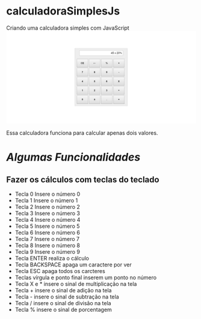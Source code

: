 # calculadoraSimplesJs
Criando uma calculadora simples com JavaScript
<img src="/src/print calculadora.png">

Essa calculadora funciona para calcular apenas dois valores.

# *Algumas Funcionalidades*

## Fazer os cálculos com teclas do teclado
- Tecla 0 Insere o número 0
- Tecla 1 Insere o número 1
- Tecla 2 Insere o número 2
- Tecla 3 Insere o número 3
- Tecla 4 Insere o número 4
- Tecla 5 Insere o número 5
- Tecla 6 Insere o número 6
- Tecla 7 Insere o número 7
- Tecla 8 Insere o número 8
- Tecla 9 Insere o número 9
- Tecla ENTER realiza o cálculo
- Tecla BACKSPACE apaga um caractere por ver
- Tecla ESC apaga todos os carcteres
- Teclas vírgula e ponto final inserem um ponto no número
- Tecla X e * insere o sinal de multiplicação na tela
- Tecla + insere o sinal de adição na tela
- Tecla - insere o sinal de subtração na tela
- Tecla / insere o sinal de divisão na tela
- Tecla % insere o sinal de porcentagem

